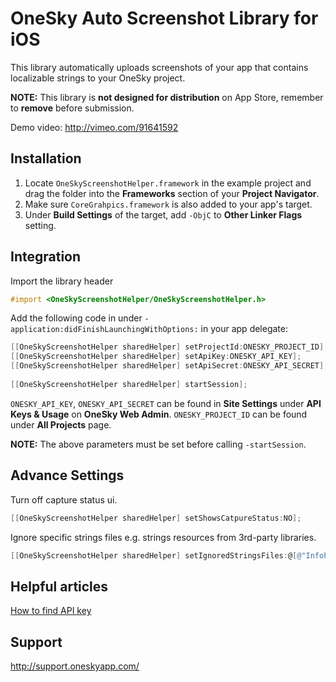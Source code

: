 OneSky Auto Screenshot Library for iOS
======================================

This library automatically uploads screenshots of your app that contains localizable strings to your OneSky project.

**NOTE:** This library is **not designed for distribution** on App Store, remember to **remove** before submission.

Demo video: http://vimeo.com/91641592

Installation
------------

1. Locate ```OneSkyScreenshotHelper.framework``` in the example project and drag the folder into the **Frameworks** section of your **Project Navigator**.
2. Make sure ```CoreGrahpics.framework``` is also added to your app's target.
3. Under **Build Settings** of the target, add ```-ObjC``` to **Other Linker Flags** setting.

Integration
-----------

Import the library header

``` objective-c
#import <OneSkyScreenshotHelper/OneSkyScreenshotHelper.h>
```

Add the following code in under ```-application:didFinishLaunchingWithOptions:``` in your app delegate:

``` objective-c
[[OneSkyScreenshotHelper sharedHelper] setProjectId:ONESKY_PROJECT_ID];
[[OneSkyScreenshotHelper sharedHelper] setApiKey:ONESKY_API_KEY];
[[OneSkyScreenshotHelper sharedHelper] setApiSecret:ONESKY_API_SECRET];
    
[[OneSkyScreenshotHelper sharedHelper] startSession];
```

```ONESKY_API_KEY```, ```ONESKY_API_SECRET``` can be found in **Site Settings** under **API Keys & Usage** on **OneSky Web Admin**. 
```ONESKY_PROJECT_ID``` can be found under **All Projects** page.

**NOTE:** The above parameters must be set before calling ```-startSession```.

Advance Settings
----------------

Turn off capture status ui.
``` objective-c
[[OneSkyScreenshotHelper sharedHelper] setShowsCatpureStatus:NO];
```

Ignore specific strings files e.g. strings resources from 3rd-party libraries.
``` objective-c
[[OneSkyScreenshotHelper sharedHelper] setIgnoredStringsFiles:@[@"InfoPlist.strings"]];
```

Helpful articles
-------
[ How to find API key ](http://support.oneskyapp.com/solution/categories/74754/folders/150388/articles/89104-how-to-find-your-api)

Support
-------
http://support.oneskyapp.com/
